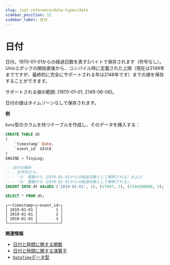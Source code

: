 ```yaml
---
slug: /sql-reference/data-types/date
sidebar_position: 12
sidebar_label: 日付
---
```



# 日付

日付。1970-01-01からの経過日数を表す2バイトで保存されます（符号なし）。Unixエポックの開始直後から、コンパイル時に定義された上限（現在は2149年までですが、最終的に完全にサポートされる年は2148年です）までの値を保存することができます。

サポートされる値の範囲: \[1970-01-01, 2149-06-06\]。

日付の値はタイムゾーンなしで保存されます。

**例**

`Date`型のカラムを持つテーブルを作成し、そのデータを挿入する：

``` sql
CREATE TABLE dt
(
    `timestamp` Date,
    `event_id` UInt8
)
ENGINE = TinyLog;
```

``` sql
-- 日付の解析
-- - 文字列から,
-- - '小' 整数から（1970-01-01からの経過日数として解釈される）および
-- - '大' 整数から（1970-01-01からの経過秒数として解釈される）。
INSERT INTO dt VALUES ('2019-01-01', 1), (17897, 2), (1546300800, 3);

SELECT * FROM dt;
```

``` text
┌──timestamp─┬─event_id─┐
│ 2019-01-01 │        1 │
│ 2019-01-01 │        2 │
│ 2019-01-01 │        3 │
└────────────┴──────────┘
```

**関連情報**

- [日付と時間に関する関数](../../sql-reference/functions/date-time-functions.md)
- [日付と時間に関する演算子](../../sql-reference/operators#operators-for-working-with-dates-and-times)
- [`DateTime`データ型](../../sql-reference/data-types/datetime.md)
